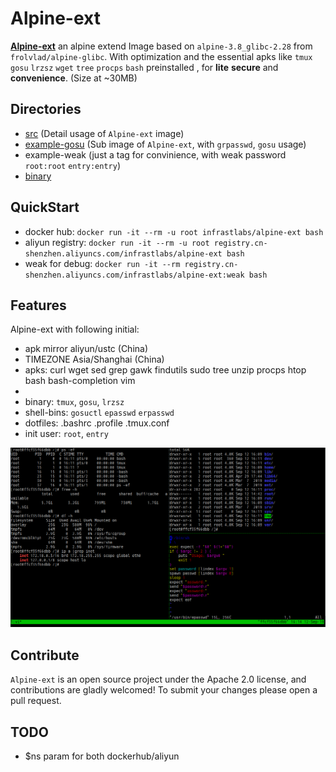 # Alpine-ext

 **[Alpine-ext](https://hub.docker.com/r/infrastlabs/alpine-ext)** an alpine extend Image based on `alpine-3.8_glibc-2.28` from `frolvlad/alpine-glibc`. With optimization and the essential apks like `tmux` `gosu` `lrzsz` `wget` `tree` `procps` `bash` preinstalled , for **lite** **secure** and **convenience**. (Size at ~30MB)


## Directories

* [src](docs/README.md) (Detail usage of `Alpine-ext` image)
* [example-gosu](docs/example.md) (Sub image of `Alpine-ext`, with `grpasswd`, `gosu` usage)
* example-weak (just a tag for convinience, with weak password `root:root` `entry:entry`)
* [binary](docs/binary.md)

## QuickStart

- docker hub: `docker run -it --rm -u root infrastlabs/alpine-ext bash`
- aliyun registry: `docker run -it --rm -u root registry.cn-shenzhen.aliyuncs.com/infrastlabs/alpine-ext bash`
- weak for debug: `docker run -it --rm registry.cn-shenzhen.aliyuncs.com/infrastlabs/alpine-ext:weak bash`

## Features

Alpine-ext with following initial:

* apk mirror aliyun/ustc (China)
* TIMEZONE Asia/Shanghai (China)
* apks: curl wget sed grep gawk findutils sudo tree unzip procps htop bash bash-completion vim
* 
* binary: `tmux`, `gosu`, `lrzsz`
* shell-bins: `gosuctl` `epasswd` `erpasswd`
* dotfiles: .bashrc .profile .tmux.conf
* init user: `root`, `entry`


![tmux-preview](docs/img-apine-ext-tmux.png)

## Contribute

`Alpine-ext` is an open source project under the Apache 2.0 license, and contributions are gladly welcomed!
To submit your changes please open a pull request.

## TODO

- $ns param for both dockerhub/aliyun
